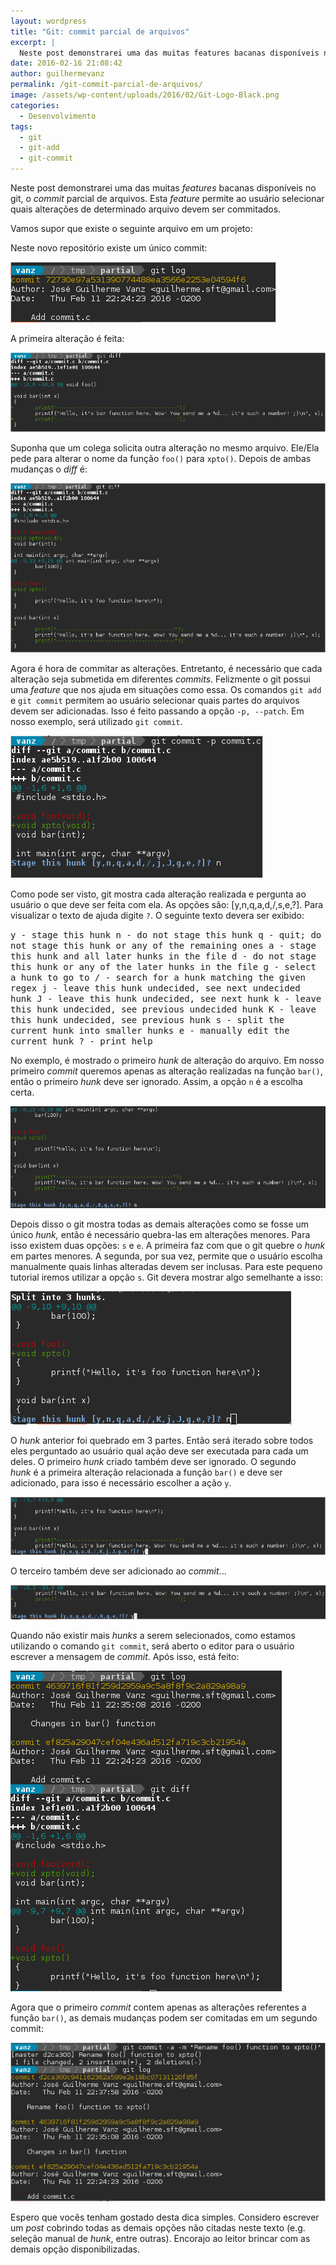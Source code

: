 ```yaml
---
layout: wordpress
title: "Git: commit parcial de arquivos"
excerpt: |
  Neste post demonstrarei uma das muitas features bacanas disponíveis no git, o commit parcial de arquivos. Esta feature permite ao usuário selecionar quais alterações de determinado arquivo devem ser commitados.
date: 2016-02-16 21:08:42
author: guilhermevanz
permalink: /git-commit-parcial-de-arquivos/
image: /assets/wp-content/uploads/2016/02/Git-Logo-Black.png
categories:
  - Desenvolvimento
tags:
  - git
  - git-add
  - git-commit
---
```


Neste post demonstrarei uma das muitas <em>features</em> bacanas disponíveis no git, o <em>commit</em> parcial de arquivos. Esta <em>feature</em> permite ao usuário selecionar quais alterações de determinado arquivo devem ser commitados.

<!--more-->

Vamos supor que existe o seguinte arquivo em um projeto:

<script type="text/javascript" src="//gistfy-app.herokuapp.com/github/ButecoOpenSource/exemplos/exemplos_c/git_sample.c"></script>

Neste novo repositório existe um único commit:

<a href="/assets/wp-content/uploads/2016/02/partial_commit_1.png"><img class="aligncenter wp-image-4771" src="/assets/wp-content/uploads/2016/02/partial_commit_1.png" alt="partial_commit_1"/></a>

A primeira alteração é feita:

<a href="/assets/wp-content/uploads/2016/02/partial_commit_2.png"><img class="aligncenter wp-image-4770" src="/assets/wp-content/uploads/2016/02/partial_commit_2.png" alt="partial_commit_2"/></a>

Suponha que um colega solicita outra alteração no mesmo arquivo. Ele/Ela pede para alterar o nome da função <code>foo()</code> para <code>xpto()</code>.
Depois de ambas mudanças o <em>diff</em> é:

<a href="/assets/wp-content/uploads/2016/02/partial_commit_3.png"><img class="aligncenter wp-image-4769" src="/assets/wp-content/uploads/2016/02/partial_commit_3.png" alt="partial_commit_3"/></a>

Agora é hora de commitar as alterações. Entretanto, é necessário que cada alteração seja submetida em diferentes <em>commits</em>. Felizmente o git possui uma <em>feature</em> que nos ajuda em situações como essa. Os comandos <code>git add</code> e <code>git commit</code> permitem ao usuário selecionar quais partes do arquivos devem ser adicionadas. Isso é feito passando a opção <code>-p, --patch</code>. Em nosso exemplo, será utilizado <code>git commit</code>.

<a href="/assets/wp-content/uploads/2016/02/partial_commit_4.png"><img class="aligncenter wp-image-4768" src="/assets/wp-content/uploads/2016/02/partial_commit_4.png" alt="partial_commit_4"/></a>

Como pode ser visto, git mostra cada alteração realizada e pergunta ao usuário o que deve ser feita com ela. As opções são: [y,n,q,a,d,/,s,e,?].
Para visualizar o texto de ajuda digite <code>?</code>. O seguinte texto devera ser exibido:

<samp>
y - stage this hunk
n - do not stage this hunk
q - quit; do not stage this hunk or any of the remaining ones
a - stage this hunk and all later hunks in the file
d - do not stage this hunk or any of the later hunks in the file
g - select a hunk to go to
/ - search for a hunk matching the given regex
j - leave this hunk undecided, see next undecided hunk
J - leave this hunk undecided, see next hunk
k - leave this hunk undecided, see previous undecided hunk
K - leave this hunk undecided, see previous hunk
s - split the current hunk into smaller hunks
e - manually edit the current hunk
? - print help
</samp>

No exemplo, é mostrado o primeiro <em>hunk</em> de alteração do arquivo. Em nosso primeiro <em>commit</em> queremos apenas as alteração realizadas na função <code>bar()</code>, então o primeiro <em>hunk</em> deve ser ignorado. Assim, a opção <code>n</code> é a escolha certa.

<a href="/assets/wp-content/uploads/2016/02/partial_commit_5.png"><img class="aligncenter wp-image-4767" src="/assets/wp-content/uploads/2016/02/partial_commit_5.png" alt="partial_commit_5"/></a>

Depois disso o git mostra todas as demais alterações como se fosse um único <em>hunk,</em> então é necessário quebra-las em alterações menores. Para isso existem duas opções: <code>s</code> e <code>e</code>. A primeira faz com que o git quebre o <em>hunk</em> em partes menores. A segunda, por sua vez, permite que o usuário escolha manualmente quais linhas alteradas devem ser inclusas. Para este pequeno tutorial iremos utilizar a opção <code>s</code>. Git devera mostrar algo semelhante a isso:

<a href="/assets/wp-content/uploads/2016/02/partial_commit_6.png"><img class="aligncenter wp-image-4766" src="/assets/wp-content/uploads/2016/02/partial_commit_6.png" alt="partial_commit_6"/></a>

O <em>hunk</em> anterior foi quebrado em 3 partes. Então será iterado sobre todos eles perguntado ao usuário qual ação deve ser executada para cada um deles. O primeiro <em>hunk</em> criado também deve ser ignorado. O segundo <em>hunk </em>é a primeira alteração relacionada a função <code>bar()</code> e deve ser adicionado, para isso é necessário escolher a ação <code>y</code>.

<a href="/assets/wp-content/uploads/2016/02/partial_commit_7.png"><img class="aligncenter wp-image-4765" src="/assets/wp-content/uploads/2016/02/partial_commit_7.png" alt="partial_commit_7"/></a>

O terceiro também deve ser adicionado ao <em>commit</em>...

<a href="/assets/wp-content/uploads/2016/02/partial_commit_8.png"><img class="aligncenter wp-image-4764" src="/assets/wp-content/uploads/2016/02/partial_commit_8.png" alt="partial_commit_8"/></a>

Quando não existir mais <em>hunks</em> a serem selecionados, como estamos utilizando o comando <code>git commit</code>, será aberto o editor para o usuário escrever a mensagem de <em>commit</em>. Após isso, está feito:

<a href="/assets/wp-content/uploads/2016/02/partial_commit_9.png"><img class="aligncenter wp-image-4763" src="/assets/wp-content/uploads/2016/02/partial_commit_9.png" alt="partial_commit_9"/></a>


Agora que o primeiro <em>commit</em> contem apenas as alterações referentes a função <code>bar()</code>, as demais mudanças podem ser comitadas em um segundo commit:

<a href="/assets/wp-content/uploads/2016/02/partial_commit_10.png"><img class="aligncenter wp-image-4762" src="/assets/wp-content/uploads/2016/02/partial_commit_10.png" alt="partial_commit_10"/></a>

Espero que vocês tenham gostado desta dica simples. Considero escrever um <em>post</em> cobrindo todas as demais opções não citadas neste texto (e.g. seleção manual de <em>hunk</em>, entre outras). Encorajo ao leitor brincar com as demais opção disponibilizadas.